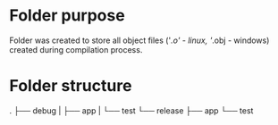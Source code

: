 # Folder purpose
Folder was created to store all object files
('*.o' - linux, '*.obj - windows) created during
compilation process.

# Folder structure
.
├── debug
|   ├── app
|   └── test
└── release
    ├── app
    └── test